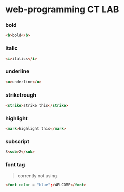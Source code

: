 # web-programming CT LAB


### bold

```html
<b>bold</b>
```

### italic

```html
<i>italics</i>
```

### underline

```html
<u>underline</u>
```

### striketrough

```html
<strike>strike this</strike>
```

### highlight

```html
<mark>highlight this</mark>
```

### subscript

```html
S<sub>2</sub>
```

### font tag

>corrently not using

```html
<font color = "blue";>WELCOME</font>
```
